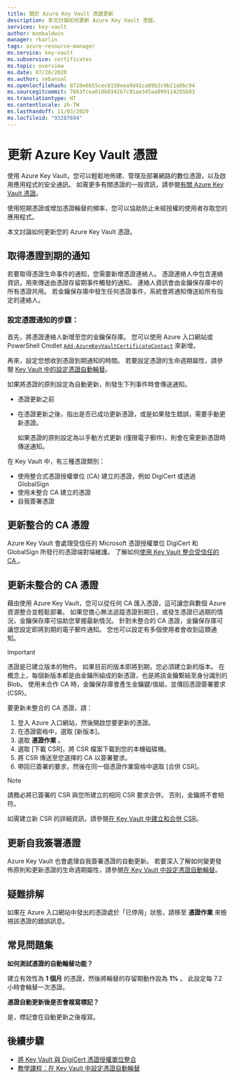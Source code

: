```yaml
---
title: 關於 Azure Key Vault 憑證更新
description: 本文討論如何更新 Azure Key Vault 憑證。
services: key-vault
author: msmbaldwin
manager: rkarlin
tags: azure-resource-manager
ms.service: key-vault
ms.subservice: certificates
ms.topic: overview
ms.date: 07/20/2020
ms.author: sebansal
ms.openlocfilehash: 0720e6b55cec8150eea9d41ca89b2c9b21a0bc94
ms.sourcegitcommit: 7863fcea618b0342b7c91ae345aa099114205b03
ms.translationtype: HT
ms.contentlocale: zh-TW
ms.lasthandoff: 11/03/2020
ms.locfileid: "93287694"
---
```

# <a name="renew-your-azure-key-vault-certificates"></a>更新 Azure Key Vault 憑證

使用 Azure Key Vault，您可以輕鬆地佈建、管理及部署網路的數位憑證，以及啟用應用程式的安全通訊。 如需更多有關憑證的一般資訊，請參閱[有關 Azure Key Vault 憑證](./about-certificates.md)。

使用短期憑證或增加憑證輪替的頻率，您可以協助防止未經授權的使用者存取您的應用程式。

本文討論如何更新您的 Azure Key Vault 憑證。

## <a name="get-notified-about-certificate-expiration"></a>取得憑證到期的通知
若要取得憑證生命事件的通知，您需要新增憑證連絡人。 憑證連絡人中包含連絡資訊，用來傳送由憑證存留期事件觸發的通知。 連絡人資訊會由金鑰保存庫中的所有憑證共用。 若金鑰保存庫中發生任何憑證事件，系統會將通知傳送給所有指定的連絡人。

### <a name="steps-to-set-certificate-notifications"></a>設定憑證通知的步驟：
首先，將憑證連絡人新增至您的金鑰保存庫。 您可以使用 Azure 入口網站或 PowerShell Cmdlet [`Add-AzureKeyVaultCertificateContact`](/powershell/module/azurerm.keyvault/add-azurekeyvaultcertificatecontact?view=azurermps-6.13.0) 來新增。

再來，設定您想收到憑證到期通知的時間。 若要設定憑證的生命週期屬性，請參閱 [Key Vault 中的設定憑證自動輪替](./tutorial-rotate-certificates.md#update-lifecycle-attributes-of-a-stored-certificate)。

如果將憑證的原則設定為自動更新，則發生下列事件時會傳送通知。

- 憑證更新之前
- 在憑證更新之後，指出是否已成功更新憑證，或是如果發生錯誤，需要手動更新憑證。  

  如果憑證的原則設定為以手動方式更新 (僅限電子郵件)，則會在需更新憑證時傳送通知。  

在 Key Vault 中，有三種憑證類別：
-   使用整合式憑證授權單位 (CA) 建立的憑證，例如 DigiCert 或透過 GlobalSign
-   使用未整合 CA 建立的憑證
-   自我簽署憑證

## <a name="renew-an-integrated-ca-certificate"></a>更新整合的 CA 憑證 
Azure Key Vault 會處理受信任的 Microsoft 憑證授權單位 DigiCert 和 GlobalSign 所發行的憑證端對端維護。 了解如何[使用 Key Vault 整合受信任的 CA ](./how-to-integrate-certificate-authority.md)。

## <a name="renew-a-nonintegrated-ca-certificate"></a>更新未整合的 CA 憑證 
藉由使用 Azure Key Vault，您可以從任何 CA 匯入憑證，這可讓您與數個 Azure 資源整合並輕鬆部署。 如果您擔心無法追蹤憑證到期日，或發生憑證已過期的情況，金鑰保存庫可協助您掌握最新情況。 針對未整合的 CA 憑證，金鑰保存庫可讓您設定即將到期的電子郵件通知。 您也可以設定有多個使用者會收到這類通知。

> [!IMPORTANT]
> 憑證是已建立版本的物件。 如果目前的版本即將到期，您必須建立新的版本。 在概念上，每個新版本都是由金鑰所組成的新憑證，也是將該金鑰繫結至身分識別的 Blob。 使用未合作 CA 時，金鑰保存庫會產生金鑰鍵/值組，並傳回憑證簽署要求 (CSR)。

要更新未整合的 CA 憑證，請：

1. 登入 Azure 入口網站，然後開啟您要更新的憑證。
1. 在憑證窗格中，選取 [新版本]。
1. 選取 **憑證作業** 。
1. 選取 [下載 CSR]，將 CSR 檔案下載到您的本機磁碟機。
1. 將 CSR 傳送至您選擇的 CA 以簽署要求。
1. 帶回已簽署的要求，然後在同一個憑證作業窗格中選取 [合併 CSR]。

> [!NOTE]
> 請務必將已簽署的 CSR 與您所建立的相同 CSR 要求合併。 否則，金鑰將不會相符。

如需建立新 CSR 的詳細資訊，請參閱[在 Key Vault 中建立和合併 CSR]( https://docs.microsoft.com/azure/key-vault/certificates/create-certificate-signing-request#azure-portal)。

## <a name="renew-a-self-signed-certificate"></a>更新自我簽署憑證

Azure Key Vault 也會處理自我簽署憑證的自動更新。 若要深入了解如何變更發佈原則和更新憑證的生命週期屬性，請參閱[在 Key Vault 中設定憑證自動輪替](./tutorial-rotate-certificates.md#update-lifecycle-attributes-of-a-stored-certificate)。

## <a name="troubleshoot"></a>疑難排解
如果在 Azure 入口網站中發出的憑證處於「已停用」狀態，請移至 **憑證作業** 來檢視該憑證的錯誤訊息。

## <a name="frequently-asked-questions"></a>常見問題集

**如何測試憑證的自動輪替功能？**

建立有效性為 **1 個月** 的憑證，然後將輪替的存留期動作設為 **1%** 。 此設定每 7.2 小時會輪替一次憑證。
  
**憑證自動更新後是否會複寫標記？**

是，標記會在自動更新之後複寫。

## <a name="next-steps"></a>後續步驟
*   [將 Key Vault 與 DigiCert 憑證授權單位整合](how-to-integrate-certificate-authority.md)
*   [教學課程：在 Key Vault 中設定憑證自動輪替](tutorial-rotate-certificates.md)